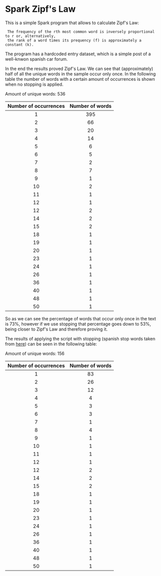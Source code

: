 # Spark Zipf's Law

This is a simple Spark program that allows to calculate Zipf's Law:

     The frequency of the rth most common word is inversely proportional to r or, alternatively,
     the rank of a word times its prequency (f) is approximately a constant (k).

The program has a hardcoded entry dataset, which is a simple post of a well-knwon spanish car forum. 

In the end the results proved Zipf's Law. We can see that (approximately) half of all the unique words in the sample 
occur only once. In the following table the number of words with a certain amount of occurrences is shown when no 
stopping is applied.

Amount of unique words: 536

| Number of occurrences | Number of words | 
|:---------------------:|:---------------:|
|1                      |395              | 
|2                      |66               |
|3                      |20               |
|4                      |14               |
|5                      |6                |
|6                      |5                |
|7                      |2                |
|8                      |7                |
|9                      |1                |
|10                     |2                |
|11                     |1                |
|12                     |1                |
|12                     |2                |
|14                     |2                |
|15                     |2                |
|18                     |1                |
|19                     |1                |
|20                     |1                |
|23                     |1                |
|24                     |1                |
|26                     |1                |
|36                     |1                |
|40                     |1                |
|48                     |1                |
|50                     |1                |

So as we can see the percentage of words that occur only once in the text is 73%, however if we use stopping that percentage goes down to 53%, being closer to Zipf's Law and therefore proving it.

The results of applying the script with stopping (spanish stop words taken from [here](https://github.com/6/stopwords-json)) can be seen in the following table:

Amount of unique words: 156

| Number of occurrences | Number of words | 
|:---------------------:|:---------------:|
|1                      |83               | --> Meaning 53% of the total 
|2                      |26               |
|3                      |12               |
|4                      |4                |
|5                      |3                |
|6                      |3                |
|7                      |1                |
|8                      |4                |
|9                      |1                |
|10                     |1                |
|11                     |1                |
|12                     |1                |
|12                     |2                |
|14                     |2                |
|15                     |2                |
|18                     |1                |
|19                     |1                |
|20                     |1                |
|23                     |1                |
|24                     |1                |
|26                     |1                |
|36                     |1                |
|40                     |1                |
|48                     |1                |
|50                     |1                |
